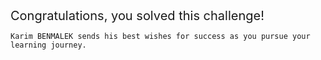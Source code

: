 <br><br>
<span style="font-size: 20px">
    Congratulations, you solved this challenge!
    
    Karim BENMALEK sends his best wishes for success as you pursue your learning journey.
</span>

